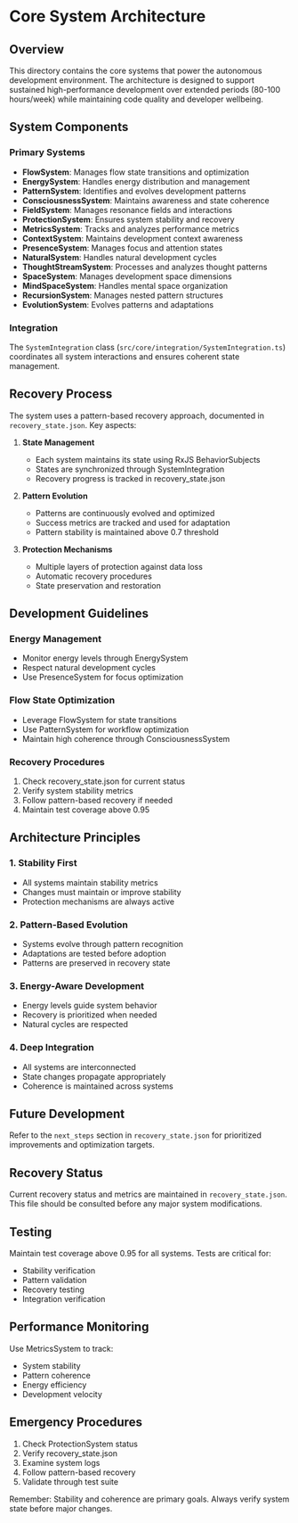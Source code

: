 # Core System Architecture

## Overview
This directory contains the core systems that power the autonomous development environment. The architecture is designed to support sustained high-performance development over extended periods (80-100 hours/week) while maintaining code quality and developer wellbeing.

## System Components

### Primary Systems
- **FlowSystem**: Manages flow state transitions and optimization
- **EnergySystem**: Handles energy distribution and management
- **PatternSystem**: Identifies and evolves development patterns
- **ConsciousnessSystem**: Maintains awareness and state coherence
- **FieldSystem**: Manages resonance fields and interactions
- **ProtectionSystem**: Ensures system stability and recovery
- **MetricsSystem**: Tracks and analyzes performance metrics
- **ContextSystem**: Maintains development context awareness
- **PresenceSystem**: Manages focus and attention states
- **NaturalSystem**: Handles natural development cycles
- **ThoughtStreamSystem**: Processes and analyzes thought patterns
- **SpaceSystem**: Manages development space dimensions
- **MindSpaceSystem**: Handles mental space organization
- **RecursionSystem**: Manages nested pattern structures
- **EvolutionSystem**: Evolves patterns and adaptations

### Integration
The `SystemIntegration` class (`src/core/integration/SystemIntegration.ts`) coordinates all system interactions and ensures coherent state management.

## Recovery Process
The system uses a pattern-based recovery approach, documented in `recovery_state.json`. Key aspects:

1. **State Management**
   - Each system maintains its state using RxJS BehaviorSubjects
   - States are synchronized through SystemIntegration
   - Recovery progress is tracked in recovery_state.json

2. **Pattern Evolution**
   - Patterns are continuously evolved and optimized
   - Success metrics are tracked and used for adaptation
   - Pattern stability is maintained above 0.7 threshold

3. **Protection Mechanisms**
   - Multiple layers of protection against data loss
   - Automatic recovery procedures
   - State preservation and restoration

## Development Guidelines

### Energy Management
- Monitor energy levels through EnergySystem
- Respect natural development cycles
- Use PresenceSystem for focus optimization

### Flow State Optimization
- Leverage FlowSystem for state transitions
- Use PatternSystem for workflow optimization
- Maintain high coherence through ConsciousnessSystem

### Recovery Procedures
1. Check recovery_state.json for current status
2. Verify system stability metrics
3. Follow pattern-based recovery if needed
4. Maintain test coverage above 0.95

## Architecture Principles

### 1. Stability First
- All systems maintain stability metrics
- Changes must maintain or improve stability
- Protection mechanisms are always active

### 2. Pattern-Based Evolution
- Systems evolve through pattern recognition
- Adaptations are tested before adoption
- Patterns are preserved in recovery state

### 3. Energy-Aware Development
- Energy levels guide system behavior
- Recovery is prioritized when needed
- Natural cycles are respected

### 4. Deep Integration
- All systems are interconnected
- State changes propagate appropriately
- Coherence is maintained across systems

## Future Development
Refer to the `next_steps` section in `recovery_state.json` for prioritized improvements and optimization targets.

## Recovery Status
Current recovery status and metrics are maintained in `recovery_state.json`. This file should be consulted before any major system modifications.

## Testing
Maintain test coverage above 0.95 for all systems. Tests are critical for:
- Stability verification
- Pattern validation
- Recovery testing
- Integration verification

## Performance Monitoring
Use MetricsSystem to track:
- System stability
- Pattern coherence
- Energy efficiency
- Development velocity

## Emergency Procedures
1. Check ProtectionSystem status
2. Verify recovery_state.json
3. Examine system logs
4. Follow pattern-based recovery
5. Validate through test suite

Remember: Stability and coherence are primary goals. Always verify system state before major changes. 